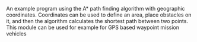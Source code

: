 An example program using the A* path finding algorithm with geographic coordinates. Coordinates can be used to define an area, place obstacles on it, and then the algorithm calculates the shortest path between two points. This module can be used for example for GPS based waypoint mission vehicles

